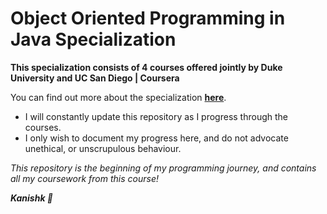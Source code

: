 # Object Oriented Programming in Java Specialization 

**This specialization consists of 4 courses offered jointly by Duke University and UC San Diego | Coursera**

You can find out more about the specialization [**here**](https://www.coursera.org/specializations/object-oriented-programming).

- I will constantly update this repository as I progress through the courses.
- I only wish to document my progress here, and do not advocate unethical, or unscrupulous behaviour.

*This repository is the beginning of my programming journey, and contains all my coursework from this course!*

***Kanishk :black_heart:***
